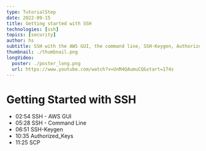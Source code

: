 ```yaml
---
type: TutorialStep
date: 2022-09-15
title: Getting started with SSH
technologies: [ssh]
topics: [security]
author: hs
subtitle: SSH with the AWS GUI, the command line, SSH-Keygen, Authorized_Keys & SCP
thumbnail: ./thumbnail.png
longVideo:
  poster: ./poster_long.png
  url: https://www.youtube.com/watch?v=UnM4QAumuCQ&start=174s
---
```


# Getting Started with SSH

- 02:54 SSH - AWS GUI
- 05:28 SSH - Command Line
- 06:51 SSH-Keygen
- 10:35 Authorized_Keys
- 11:25 SCP